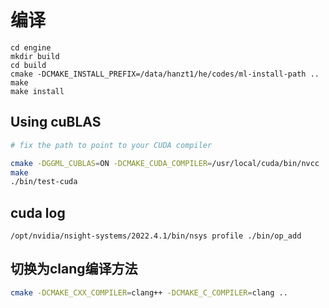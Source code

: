 
# 编译
```
cd engine
mkdir build
cd build
cmake -DCMAKE_INSTALL_PREFIX=/data/hanzt1/he/codes/ml-install-path ..
make
make install
```

## Using cuBLAS

```bash
# fix the path to point to your CUDA compiler

cmake -DGGML_CUBLAS=ON -DCMAKE_CUDA_COMPILER=/usr/local/cuda/bin/nvcc ..
make
./bin/test-cuda

```

## cuda log
```
/opt/nvidia/nsight-systems/2022.4.1/bin/nsys profile ./bin/op_add
```


## 切换为clang编译方法
 ```bash
 cmake -DCMAKE_CXX_COMPILER=clang++ -DCMAKE_C_COMPILER=clang ..
 ```
